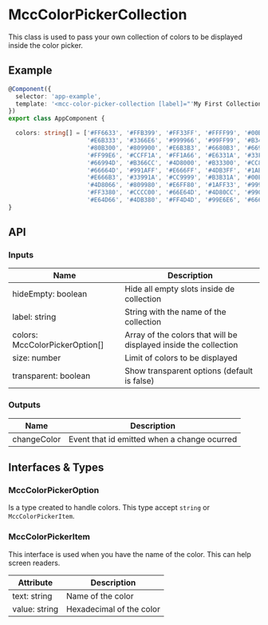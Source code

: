# MccColorPickerCollection

This class is used to pass your own collection of colors to be displayed inside the color picker.

## Example

```typescript
@Component({
  selector: 'app-example',
  template: '<mcc-color-picker-collection [label]="'My First Collection'" [colors]="colors"></mcc-color-picker-collection>'
})
export class AppComponent {

  colors: string[] = ['#FF6633', '#FFB399', '#FF33FF', '#FFFF99', '#00B3E6',
                      '#E6B333', '#3366E6', '#999966', '#99FF99', '#B34D4D',
                      '#80B300', '#809900', '#E6B3B3', '#6680B3', '#66991A',
                      '#FF99E6', '#CCFF1A', '#FF1A66', '#E6331A', '#33FFCC',
                      '#66994D', '#B366CC', '#4D8000', '#B33300', '#CC80CC',
                      '#66664D', '#991AFF', '#E666FF', '#4DB3FF', '#1AB399',
                      '#E666B3', '#33991A', '#CC9999', '#B3B31A', '#00E680',
                      '#4D8066', '#809980', '#E6FF80', '#1AFF33', '#999933',
                      '#FF3380', '#CCCC00', '#66E64D', '#4D80CC', '#9900B3',
                      '#E64D66', '#4DB380', '#FF4D4D', '#99E6E6', '#6666FF'];
}
```

## API

### Inputs

| Name                           | Description                                                      |
| ------------------------------ | ---------------------------------------------------------------- |
| hideEmpty: boolean             | Hide all empty slots inside de collection                        |
| label: string                  | String with the name of the collection                           |
| colors: MccColorPickerOption[] | Array of the colors that will be displayed inside the collection |
| size: number                   | Limit of colors to be displayed                                  |
| transparent: boolean           | Show transparent options (default is false)                      |

### Outputs

| Name        | Description                                 |
| ----------- | ------------------------------------------- |
| changeColor | Event that id emitted when a change ocurred |

## Interfaces & Types

### MccColorPickerOption

Is a type created to handle colors. This type accept `string` or `MccColorPickerItem`.

### MccColorPickerItem

This interface is used when you have the name of the color. This can help screen readers.

| Attribute     | Description              |
| ------------- | ------------------------ |
| text: string  | Name of the color        |
| value: string | Hexadecimal of the color |
